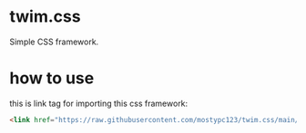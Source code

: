 # twim.css
Simple CSS framework.
# how to use
this is link tag for importing this css framework:
```html
<link href="https://raw.githubusercontent.com/mostypc123/twim.css/main/main.css">
```
